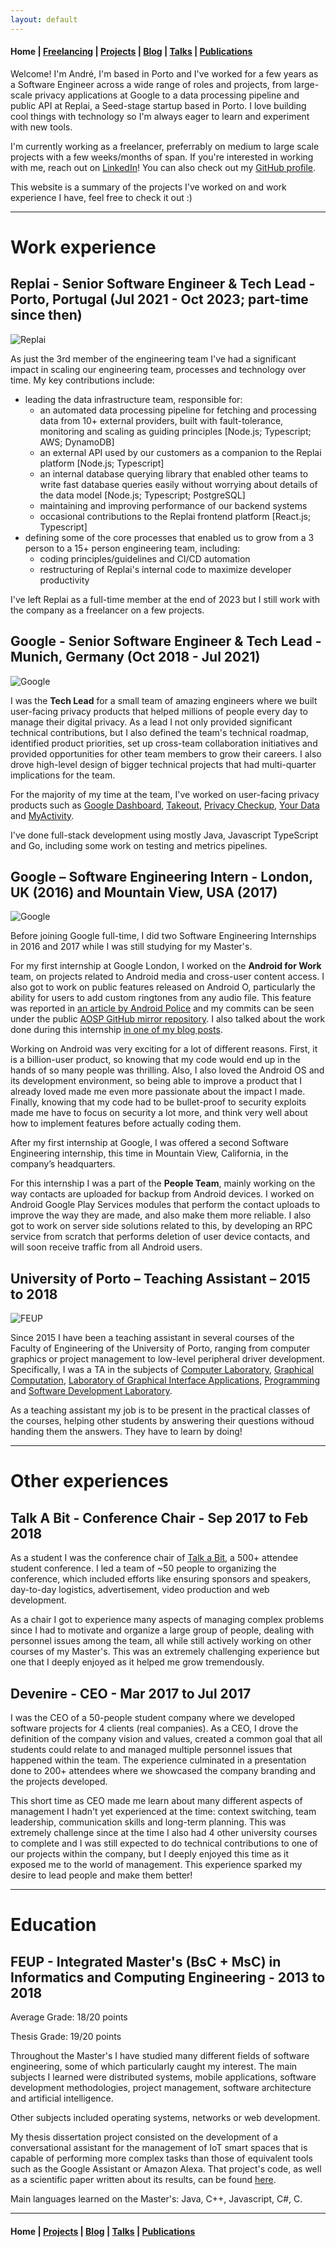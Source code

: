 ```yaml
---
layout: default
---
```


#### Home | [Freelancing](/freelancing) | [Projects](/projects) | [Blog](/blog) | [Talks](/talks) | [Publications](/publications)

Welcome! I'm André, I'm based in Porto and I've worked for a few years as a Software Engineer across a wide range of roles and projects, from large-scale privacy applications at Google to a data processing pipeline and public API at Replai, a Seed-stage startup based in Porto. I love building cool things with technology so I'm always eager to learn and experiment with new tools.

I'm currently working as a freelancer, preferrably on medium to large scale projects with a few weeks/months of span. If you're interested in working with me, reach out on [LinkedIn](https://www.linkedin.com/in/andre-lago/)! You can also check out my [GitHub profile](https://github.com/andrelago13).

This website is a summary of the projects I've worked on and work experience I have, feel free to check it out :)

---

# Work experience

## Replai - Senior Software Engineer & Tech Lead - Porto, Portugal (Jul 2021 - Oct 2023; part-time since then)

![Replai](/assets/images/replai-logo.png)

As just the 3rd member of the engineering team I've had a significant impact in scaling our engineering team, processes and technology over time. My key contributions include:

- leading the data infrastructure team, responsible for:
  - an automated data processing pipeline for fetching and processing data from 10+ external providers, built with fault-tolerance, monitoring and scaling as guiding principles [Node.js; Typescript; AWS; DynamoDB]
  - an external API used by our customers as a companion to the Replai platform [Node.js; Typescript]
  - an internal database querying library that enabled other teams to write fast database queries easily without worrying about details of the data model [Node.js; Typescript; PostgreSQL]
  - maintaining and improving performance of our backend systems
  - occasional contributions to the Replai frontend platform [React.js; Typescript]
- defining some of the core processes that enabled us to grow from a 3 person to a 15+ person engineering team, including:
  - coding principles/guidelines and CI/CD automation
  - restructuring of Replai's internal code to maximize developer productivity

I've left Replai as a full-time member at the end of 2023 but I still work with the company as a freelancer on a few projects.

## Google - Senior Software Engineer & Tech Lead - Munich, Germany (Oct 2018 - Jul 2021)

![Google](/assets/images/google.png)

I was the **Tech Lead** for a small team of amazing engineers where we built user-facing privacy products that helped millions of people every day to manage their digital privacy. As a lead I not only provided significant technical contributions, but I also defined the team's technical roadmap, identified product priorities, set up cross-team collaboration initiatives and provided opportunities for other team members to grow their careers. I also drove high-level design of bigger technical projects that had multi-quarter implications for the team.

For the majority of my time at the team, I've worked on user-facing privacy products such as [Google Dashboard](https://myaccount.google.com/dashboard), [Takeout](https://takeout.google.com), [Privacy Checkup](https://myaccount.google.com/privacycheckup), [Your Data](https://myaccount.google.com/yourdata/maps) and [MyActivity](https://myactivity.google.com).

I've done full-stack development using mostly Java, Javascript TypeScript and Go, including some work on testing and metrics pipelines.

## Google – Software Engineering Intern - London, UK (2016) and Mountain View, USA (2017)

![Google](/assets/images/google.png)

Before joining Google full-time, I did two Software Engineering Internships in 2016 and 2017 while I was still studying for my Master's.

For my first internship at Google London, I worked on the **Android for Work** team, on projects related to Android media and cross-user content access. I also got to work on public features released on Android O, particularly the ability for users to add custom ringtones from any audio file. This feature was reported in [an article by Android Police](http://www.androidpolice.com/2017/03/23/android-o-feature-spotlight-easily-add-custom-ringtones-alarm-sounds-notification-sounds/) and my commits can be seen under the public [AOSP GitHub mirror repository](https://github.com/aosp-mirror/platform_frameworks_base/commits/master/media/java/android/media/RingtoneManager.java). I also talked about the work done during this internship [in one of my blog posts](/blog/my-work-at-google).

Working on Android was very exciting for a lot of different reasons. First, it is a billion-user product, so knowing that my code would end up in the hands of so many people was thrilling. Also, I also loved the Android OS and its development environment, so being able to improve a product that I already loved made me even more passionate about the impact I made. Finally, knowing that my code had to be bullet-proof to security exploits made me have to focus on security a lot more, and think very well about how to implement features before actually coding them.

After my first internship at Google, I was offered a second Software Engineering internship, this time in Mountain View, California, in the company’s headquarters.

For this internship I was a part of the **People Team**, mainly working on the way contacts are uploaded for backup from Android devices. I worked on Android Google Play Services modules that perform the contact uploads to improve the way they are made, and also make them more reliable. I also got to work on server side solutions related to this, by developing an RPC service from scratch that performs deletion of user device contacts, and will soon receive traffic from all Android users.

## University of Porto – Teaching Assistant – 2015 to 2018

![FEUP](/assets/images/feup.png)

Since 2015 I have been a teaching assistant in several courses of the Faculty of Engineering of the University of Porto, ranging from computer graphics or project management to low-level peripheral driver development. Specifically, I was a TA in the subjects of [Computer Laboratory](https://sigarra.up.pt/feup/pt/ucurr_geral.ficha_uc_view?pv_ocorrencia_id=399888), [Graphical Computation](https://sigarra.up.pt/feup/pt/ucurr_geral.ficha_uc_view?pv_ocorrencia_id=399891), [Laboratory of Graphical Interface Applications](https://sigarra.up.pt/feup/pt/ucurr_geral.ficha_uc_view?pv_ocorrencia_id=399899), [Programming](https://sigarra.up.pt/feup/pt/ucurr_geral.ficha_uc_view?pv_ocorrencia_id=399883) and [Software Development Laboratory](https://sigarra.up.pt/feup/pt/ucurr_geral.ficha_uc_view?pv_ocorrencia_id=399910).

As a teaching assistant my job is to be present in the practical classes of the courses, helping other students by answering their questions withoud handing them the answers. They have to learn by doing!

---

# Other experiences

## Talk A Bit - Conference Chair - Sep 2017 to Feb 2018

As a student I was the conference chair of [Talk a Bit](https://talkabit.org), a 500+ attendee student conference. I led a team of ~50 people to organizing the conference, which included efforts like ensuring sponsors and speakers, day-to-day logistics, advertisement, video production and web development.

As a chair I got to experience many aspects of managing complex problems since I had to motivate and organize a large group of people, dealing with personnel issues among the team, all while still actively working on other courses of my Master's. This was an extremely challenging experience but one that I deeply enjoyed as it helped me grow tremendously.

## Devenire - CEO - Mar 2017 to Jul 2017

I was the CEO of a 50-people student company where we developed software projects for 4 clients (real companies). As a CEO, I drove the definition of the company vision and values, created a common goal that all students could relate to and managed multiple personnel issues that happened within the team. The experience culminated in a presentation done to 200+ attendees where we showcased the company branding and the projects developed.

This short time as CEO made me learn about many different aspects of management I hadn't yet experienced at the time: context switching, team leadership, communication skills and long-term planning. This was extremely challenge since at the time I also had 4 other university courses to complete and I was still expected to do technical contributions to one of our projects within the company, but I deeply enjoyed this time as it exposed me to the world of management. This experience sparked my desire to lead people and make them better!

---

# Education

## FEUP - Integrated Master's (BsC + MsC) in Informatics and Computing Engineering - 2013 to 2018

Average Grade: 18/20 points

Thesis Grade: 19/20 points

Throughout the Master's I have studied many different fields of software engineering, some of which particularly caught my interest. The main subjects I learned were distributed systems, mobile applications, software development methodologies, project management, software architecture and artificial intelligence.

Other subjects included operating systems, networks or web development.

My thesis dissertation project consisted on the development of a conversational assistant for the management of IoT smart spaces that is capable of performing more complex tasks than those of equivalent tools such as the Google Assistant or Amazon Alexa. That project's code, as well as a scientific paper written about its results, can be found [here](https://github.com/andrelago13/jarvis).

Main languages learned on the Master's: Java, C++, Javascript, C#, C.

---

#### Home | [Projects](/projects) | [Blog](/blog) | [Talks](/talks) | [Publications](/publications)
